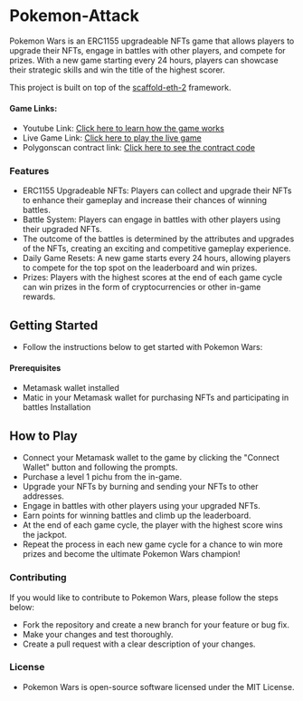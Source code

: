 # Pokemon-Attack

Pokemon Wars is an ERC1155 upgradeable NFTs game that allows players to upgrade their NFTs, engage in battles with other players, and compete for prizes. With a new game starting every 24 hours, players can showcase their strategic skills and win the title of the highest scorer.

This project is built on top of the [scaffold-eth-2](https://github.com/scaffold-eth/se-2) framework.

#### Game Links:

- Youtube Link: [Click here to learn how the game works](https://youtu.be/cWDF1TGlQqA)
- Live Game Link: [Click here to play the live game](https://pokemon-wars.vercel.app/)
- Polygonscan contract link: [Click here to see the contract code](https://mumbai.polygonscan.com/address/0x3662fe5524ee5e4FE1FBAb15b6C063f723CB1cfe#code)

### Features

- ERC1155 Upgradeable NFTs: Players can collect and upgrade their NFTs to enhance their gameplay and increase their chances of winning battles.
- Battle System: Players can engage in battles with other players using their upgraded NFTs.
- The outcome of the battles is determined by the attributes and upgrades of the NFTs, creating an exciting and competitive gameplay experience.
- Daily Game Resets: A new game starts every 24 hours, allowing players to compete for the top spot on the leaderboard and win prizes.
- Prizes: Players with the highest scores at the end of each game cycle can win prizes in the form of cryptocurrencies or other in-game rewards.

## Getting Started

- Follow the instructions below to get started with Pokemon Wars:

#### Prerequisites

- Metamask wallet installed
- Matic in your Metamask wallet for purchasing NFTs and participating in battles
  Installation

## How to Play

- Connect your Metamask wallet to the game by clicking the "Connect Wallet" button and following the prompts.
- Purchase a level 1 pichu from the in-game.
- Upgrade your NFTs by burning and sending your NFTs to other addresses.
- Engage in battles with other players using your upgraded NFTs.
- Earn points for winning battles and climb up the leaderboard.
- At the end of each game cycle, the player with the highest score wins the jackpot.
- Repeat the process in each new game cycle for a chance to win more prizes and become the ultimate Pokemon Wars champion!

### Contributing

If you would like to contribute to Pokemon Wars, please follow the steps below:

- Fork the repository and create a new branch for your feature or bug fix.
- Make your changes and test thoroughly.
- Create a pull request with a clear description of your changes.

### License

- Pokemon Wars is open-source software licensed under the MIT License.
